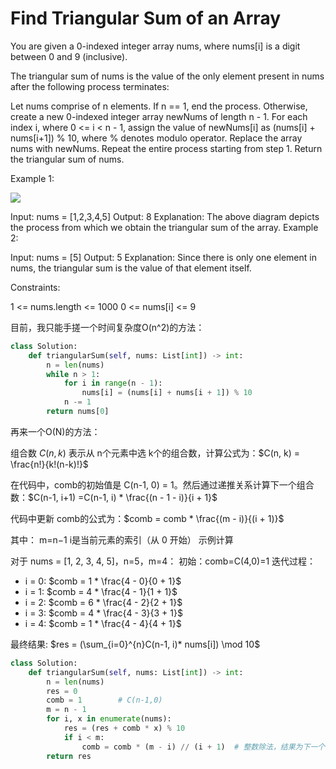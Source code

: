 # Find Triangular Sum of an Array

You are given a 0-indexed integer array nums, where nums[i] is a digit between 0 and 9 (inclusive).

The triangular sum of nums is the value of the only element present in nums after the following process terminates:

Let nums comprise of n elements. If n == 1, end the process. Otherwise, create a new 0-indexed integer array newNums of length n - 1.
For each index i, where 0 <= i < n - 1, assign the value of newNums[i] as (nums[i] + nums[i+1]) % 10, where % denotes modulo operator.
Replace the array nums with newNums.
Repeat the entire process starting from step 1.
Return the triangular sum of nums.


Example 1:

![](https://assets.leetcode.com/uploads/2022/02/22/ex1drawio.png)

Input: nums = [1,2,3,4,5]
Output: 8
Explanation:
The above diagram depicts the process from which we obtain the triangular sum of the array.
Example 2:

Input: nums = [5]
Output: 5
Explanation:
Since there is only one element in nums, the triangular sum is the value of that element itself.

Constraints:

1 <= nums.length <= 1000
0 <= nums[i] <= 9

目前，我只能手搓一个时间复杂度O(n^2)的方法：

```python
class Solution:
    def triangularSum(self, nums: List[int]) -> int:
        n = len(nums)
        while n > 1:
            for i in range(n - 1):
                nums[i] = (nums[i] + nums[i + 1]) % 10
            n -= 1
        return nums[0]
```

再来一个O(N)的方法：

组合数 $C(n, k)$ 表示从 n个元素中选 k个的组合数，计算公式为：$C(n, k) = \frac{n!}{k!(n-k)!}$

在代码中，comb的初始值是 C(n-1, 0) = 1。然后通过递推关系计算下一个组合数：$C(n-1, i+1) =C(n-1, i) * \frac{(n - 1 - i)}{i + 1}$

代码中更新 comb的公式为：$comb = comb * \frac{(m - i)}{(i + 1)}$

其中：
m=n−1
i是当前元素的索引（从 0 开始）
示例计算

对于 nums = [1, 2, 3, 4, 5]，n=5，m=4：
初始：comb=C(4,0)=1
迭代过程：
- i = 0: $comb = 1 * \frac{4 - 0}{0 + 1}$
- i = 1: $comb = 4 * \frac{4 - 1}{1 + 1}$
- i = 2: $comb = 6 * \frac{4 - 2}{2 + 1}$
- i = 3: $comb = 4 * \frac{4 - 3}{3 + 1}$
- i = 4: $comb = 1 * \frac{4 - 4}{4 + 1}$

最终结果: $res = (\sum_{i=0}^{n}C(n-1, i)* nums[i]) \mod 10$



```python
class Solution:
    def triangularSum(self, nums: List[int]) -> int:
        n = len(nums)
        res = 0
        comb = 1        # C(n-1,0)
        m = n - 1
        for i, x in enumerate(nums):
            res = (res + comb * x) % 10
            if i < m:
                comb = comb * (m - i) // (i + 1)  # 整数除法，结果为下一个二项式系数
        return res
```
